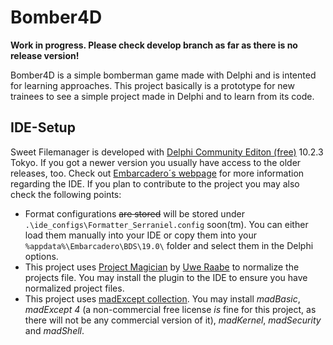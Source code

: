 # Bomber4D

**Work in progress. Please check develop branch as far as there is no release version!**

Bomber4D is a simple bomberman game made with Delphi and is intented for learning approaches. This project basically is a prototype for new trainees to see a simple project made in Delphi and to learn from its code.

## IDE-Setup
Sweet Filemanager is developed with [Delphi Community Editon (free)](https://www.embarcadero.com/de/products/delphi/starter) 10.2.3 Tokyo. If you got a newer version you usually have access to the older releases, too. Check out [Embarcadero´s webpage](https://www.embarcadero.com/products/delphi/previous-versions) for more information regarding the IDE. 
If you plan to contribute to the project you may also check the following points:
* Format configurations ~~are stored~~ will be stored under `.\ide_configs\Formatter_Serraniel.config` soon(tm). You can either load them manually into your IDE or copy them into your `%appdata%\Embarcadero\BDS\19.0\` folder and select them in the Delphi options. 
* This project uses [Project Magician](https://www.uweraabe.de/Blog/2018/05/17/keep-your-project-files-clean-with-project-magician/) by [Uwe Raabe](https://www.uweraabe.de/) to normalize the projects file.  You may install the plugin to the IDE to ensure you have normalized project files.
* This project uses [madExcept collection](http://madshi.net/madExceptDescription.htm). You may install *madBasic*, *madExcept 4* (a non-commercial free license *is* fine for this project, as there will not be any commercial version of it), *madKernel*, *madSecurity* and *madShell*.

